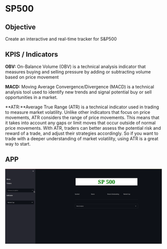 # SP500

## Objective

Create an interactive and real-time tracker for S&P500

## KPIS / Indicators

**OBV:** On-Balance Volume (OBV) is a technical analysis indicator that measures buying and selling pressure by adding or subtracting volume based on price movement

**MACD:** Moving Average Convergence/Divergence (MACD) is a technical analysis tool used to identify new trends and signal potential buy or sell opportunities in a market.

**ATR:**Average True Range (ATR) is a technical indicator used in trading to measure market volatility. Unlike other indicators that focus on price movements, ATR considers the range of price movements. This means that it takes into account any gaps or limit moves that occur outside of normal price movements. With ATR, traders can better assess the potential risk and reward of a trade, and adjust their strategies accordingly. So if you want to trade with a deeper understanding of market volatility, using ATR is a great way to start.

## APP
![app](/assets/stocks.gif)



